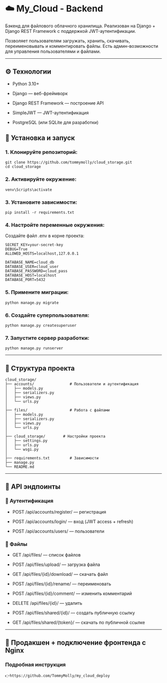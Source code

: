 # ☁️ My_Cloud - Backend

Бэкенд для файлового облачного хранилища.
Реализован на Django + Django REST Framework с поддержкой JWT-аутентификации.

Позволяет пользователям загружать, хранить, скачивать, переименовывать и комментировать файлы.
Есть админ-возможности для управления пользователями и файлами.

---

## ⚙️ Технологии

- Python 3.10+

- Django — веб-фреймворк

- Django REST Framework — построение API

- SimpleJWT — JWT-аутентификация

- PostgreSQL (или SQLite для разработки)

## 🚀 Установка и запуск

### 1. Клонируйте репозиторий:
```
git clone https://github.com/tommymolly/cloud_storage.git
cd cloud_storage
```
### 2. Активируйте окружение:
```
venv\Scripts\activate
```

### 3. Установите зависимости:
```
pip install -r requirements.txt
```

### 4. Настройте переменные окружения:
Создайте файл .env в корне проекта:
```
SECRET_KEY=your-secret-key
DEBUG=True
ALLOWED_HOSTS=localhost,127.0.0.1

DATABASE_NAME=cloud_db
DATABASE_USER=cloud_user
DATABASE_PASSWORD=cloud_pass
DATABASE_HOST=localhost
DATABASE_PORT=5432
```
### 5. Примените миграции:
```
python manage.py migrate
```
### 6. Создайте суперпользователя:
```
python manage.py createsuperuser
```
### 7. Запустите сервер разработки:
```
python manage.py runserver
```

---

## 📂 Структура проекта
```
cloud_storage/
├── accounts/                # Пользователи и аутентификация
│   ├── models.py
│   ├── serializers.py
│   ├── views.py
│   └── urls.py
│
├── files/                   # Работа с файлами
│   ├── models.py
│   ├── serializers.py
│   ├── views.py
│   └── urls.py
│
├── cloud_storage/        # Настройки проекта
│   ├── settings.py
│   ├── urls.py
│   └── wsgi.py
│
├── requirements.txt         # Зависимости
├── manage.py                
└── README.md                
```

---

## 🔑 API эндпоинты

### 🔐 Аутентификация

- POST /api/accounts/register/ — регистрация

- POST /api/accounts/login/ — вход (JWT access + refresh)

- POST /api/accounts/users/ — пользователи

### 📁 Файлы

- GET /api/files/ — список файлов

- POST /api/files/upload/ — загрузка файла

- GET /api/files/{id}/download/ — скачать файл

- POST /api/files/{id}/rename/ — переименовать

- POST /api/files/{id}/comment/ — изменить комментарий

- DELETE /api/files/{id}/ — удалить

- POST /api/files/shared/{id}/ — создать публичную ссылку

- GET /api/files/shared/{token}/ — скачать по публичной ссылке

---

## 🔗 Продакшен + подключение фронтенда c Nginx

### Подробная инструкция
```
👉https://github.com/TommyMolly/my_cloud_deploy
```
